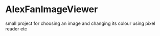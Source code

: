 # AlexFanImageViewer
small project for choosing an image and changing its colour using pixel reader etc
